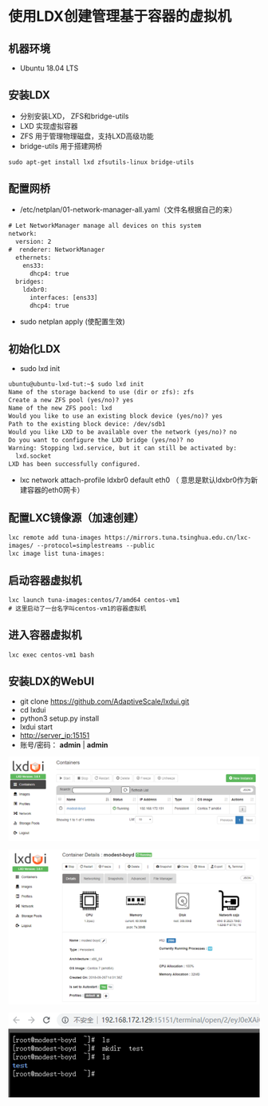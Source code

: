 # 使用LDX创建管理基于容器的虚拟机

## 机器环境

*  Ubuntu 18.04 LTS

## 安装LDX

*  分别安装LXD， ZFS和bridge-utils
  * LXD 实现虚拟容器
  * ZFS 用于管理物理磁盘，支持LXD高级功能
  * bridge-utils 用于搭建网桥

```text
sudo apt-get install lxd zfsutils-linux bridge-utils
```

## 配置网桥

*  /etc/netplan/01-network-manager-all.yaml（文件名根据自己的来）

```text
# Let NetworkManager manage all devices on this system
network:
  version: 2
#  renderer: NetworkManager
  ethernets:
    ens33:
      dhcp4: true
  bridges:
    ldxbr0:
      interfaces: [ens33]
      dhcp4: true
```

*  sudo netplan apply  \(使配置生效\)

## 初始化LDX

*  sudo lxd init

```text
ubuntu@ubuntu-lxd-tut:~$ sudo lxd init
Name of the storage backend to use (dir or zfs): zfs
Create a new ZFS pool (yes/no)? yes
Name of the new ZFS pool: lxd
Would you like to use an existing block device (yes/no)? yes
Path to the existing block device: /dev/sdb1
Would you like LXD to be available over the network (yes/no)? no
Do you want to configure the LXD bridge (yes/no)? no
Warning: Stopping lxd.service, but it can still be activated by:
  lxd.socket
LXD has been successfully configured.
```

*  lxc network attach-profile ldxbr0 default eth0 （ 意思是默认ldxbr0作为新建容器的eth0网卡）

## 配置LXC镜像源（加速创建）

```text
lxc remote add tuna-images https://mirrors.tuna.tsinghua.edu.cn/lxc-images/ --protocol=simplestreams --public
lxc image list tuna-images:
```

##  启动容器虚拟机

```text
lxc launch tuna-images:centos/7/amd64 centos-vm1
# 这里启动了一台名字叫centos-vm1的容器虚拟机
```

## 进入容器虚拟机

```text
lxc exec centos-vm1 bash
```

## 安装LDX的WebUI

*  git clone https://github.com/AdaptiveScale/lxdui.git
*  cd lxdui
*  python3 setup.py install
*  lxdui start
* [http://server\_ip:15151](http://127.0.0.1:15151)
* 账号/密码： **admin** \| **admin**

![](../.gitbook/assets/1%20%282%29.png)

![](../.gitbook/assets/2%20%281%29.png)

![](../.gitbook/assets/3.png)

